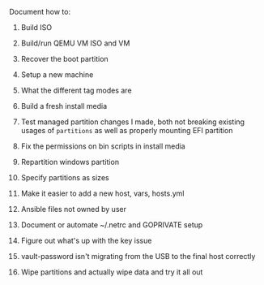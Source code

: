 Document how to:

1. Build ISO
1. Build/run QEMU VM ISO and VM
1. Recover the boot partition
1. Setup a new machine
1. What the different tag modes are
1. Build a fresh install media

1. Test managed partition changes I made, both not breaking existing usages of
   `partitions` as well as properly mounting EFI partition
1. Fix the permissions on bin scripts in install media
1. Repartition windows partition
1. Specify partitions as sizes
1. Make it easier to add a new host, vars, hosts.yml

1. Ansible files not owned by user
1. Document or automate ~/.netrc and GOPRIVATE setup
1. Figure out what's up with the key issue
1. vault-password isn't migrating from the USB to the final host correctly
1. Wipe partitions and actually wipe data and try it all out
